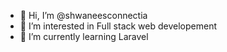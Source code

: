 - 👋 Hi, I’m @shwaneesconnectia
- 👀 I’m interested in Full stack web developement
- 🌱 I’m currently learning Laravel

<!---
shwaneesconnectia/shwaneesconnectia is a ✨ special ✨ repository because its `README.md` (this file) appears on your GitHub profile.
You can click the Preview link to take a look at your changes.
--->
